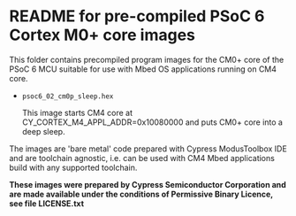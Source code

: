 README for pre-compiled PSoC 6 Cortex M0+ core images
=====================================================

This folder contains precompiled program images for the CM0+ core of the
PSoC 6 MCU suitable for use with Mbed OS applications running on CM4 core.

* `psoc6_02_cm0p_sleep.hex`

    This image starts CM4 core at CY_CORTEX_M4_APPL_ADDR=0x10080000
    and puts CM0+ core into a deep sleep.

The images are 'bare metal' code prepared with Cypress ModusToolbox IDE
and are toolchain agnostic, i.e. can be used with CM4 Mbed applications
build with any supported toolchain.

**These images were prepared by Cypress Semiconductor Corporation
and are made available under the conditions of Permissive Binary Licence,
see file LICENSE.txt**
